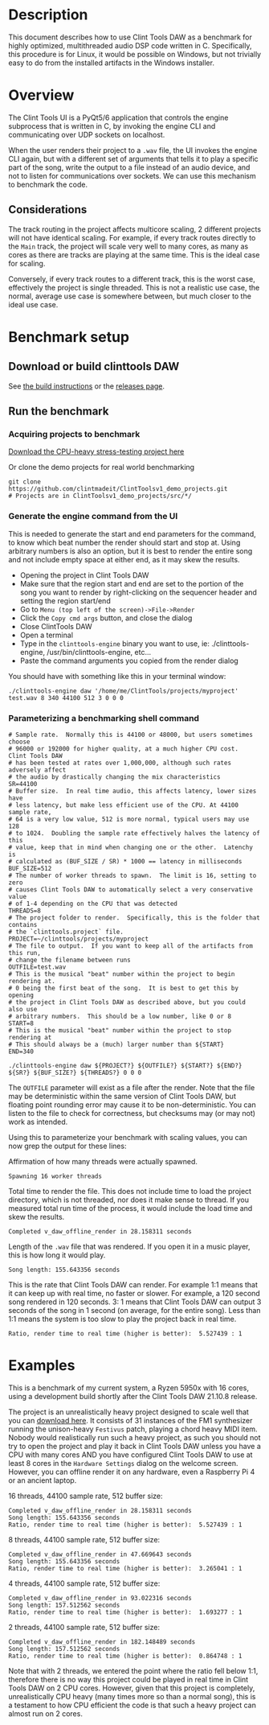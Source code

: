 # Description
This document describes how to use Clint Tools DAW as a benchmark for highly
optimized, multithreaded audio DSP code written in C.  Specifically, this
procedure is for Linux, it would be possible on Windows, but not trivially
easy to do from the installed artifacts in the Windows installer.

# Overview
The Clint Tools UI is a PyQt5/6 application that controls the engine subprocess
that is written in C, by invoking the engine CLI and communicating over UDP
sockets on localhost.

When the user renders their project to a `.wav` file, the UI invokes the engine
CLI again, but with a different set of arguments that tells it to play a
specific part of the song, write the output to a file instead of an audio
device, and not to listen for communications over sockets.  We can use this
mechanism to benchmark the code.

## Considerations
The track routing in the project affects multicore scaling, 2 different
projects will not have identical scaling.  For example, if every track routes
directly to the `Main` track, the project will scale very well to many cores,
as many as cores as there are tracks are playing at the same time.  This is the
ideal case for scaling.

Conversely, if every track routes to a different track, this is the worst case,
effectively the project is single threaded.  This is not a realistic use case,
the normal, average use case is somewhere between, but much closer to the ideal
use case.

# Benchmark setup
## Download or build clinttools DAW
See [the build instructions](./building.md) or the
[releases page](https://github.com/clintmadeit/clinttools/releases).

## Run the benchmark
### Acquiring projects to benchmark
[Download the CPU-heavy stress-testing project here](./benchmark-project.zip)

Or clone the demo projects for real world benchmarking
```
git clone https://github.com/clintmadeit/ClintToolsv1_demo_projects.git
# Projects are in ClintToolsv1_demo_projects/src/*/
```

### Generate the engine command from the UI
This is needed to generate the start and end parameters for the command, to
know which beat number the render should start and stop at.  Using arbitrary
numbers is also an option, but it is best to render the entire song and not
include empty space at either end, as it may skew the results.

* Opening the project in Clint Tools DAW
* Make sure that the region start and end are set to the portion of the song
  you want to render by right-clicking on the sequencer header and setting
  the region start/end
* Go to `Menu (top left of the screen)->File->Render`
* Click the `Copy cmd args` button, and close the dialog
* Close ClintTools DAW
* Open a terminal
* Type in the `clinttools-engine` binary you want to use, ie: ./clinttools-engine,
  /usr/bin/clinttools-engine, etc...
* Paste the command arguments you copied from the render dialog

You should have with something like this in your terminal window:
```
./clinttools-engine daw '/home/me/ClintTools/projects/myproject' test.wav 8 340 44100 512 3 0 0 0
```

### Parameterizing a benchmarking shell command

```shell
# Sample rate.  Normally this is 44100 or 48000, but users sometimes choose
# 96000 or 192000 for higher quality, at a much higher CPU cost.  Clint Tools DAW
# has been tested at rates over 1,000,000, although such rates adversely affect
# the audio by drastically changing the mix characteristics
SR=44100
# Buffer size.  In real time audio, this affects latency, lower sizes have
# less latency, but make less efficient use of the CPU. At 44100 sample rate,
# 64 is a very low value, 512 is more normal, typical users may use 128
# to 1024.  Doubling the sample rate effectively halves the latency of this
# value, keep that in mind when changing one or the other.  Latenchy is
# calculated as (BUF_SIZE / SR) * 1000 == latency in milliseconds
BUF_SIZE=512
# The number of worker threads to spawn.  The limit is 16, setting to zero
# causes Clint Tools DAW to automatically select a very conservative value
# of 1-4 depending on the CPU that was detected
THREADS=8
# The project folder to render.  Specifically, this is the folder that contains
# the `clinttools.project` file.
PROJECT=~/clinttools/projects/myproject
# The file to output.  If you want to keep all of the artifacts from this run,
# change the filename between runs
OUTFILE=test.wav
# This is the musical "beat" number within the project to begin rendering at.
# 0 being the first beat of the song.  It is best to get this by opening
# the project in Clint Tools DAW as described above, but you could also use
# arbitrary numbers.  This should be a low number, like 0 or 8
START=8
# This is the musical "beat" number within the project to stop rendering at
# This should always be a (much) larger number than ${START}
END=340

./clinttools-engine daw ${PROJECT?} ${OUTFILE?} ${START?} ${END?} ${SR?} ${BUF_SIZE?} ${THREADS?} 0 0 0
```

The `OUTFILE` parameter will exist as a file after the render.  Note that the
file may be deterministic within the same version of Clint Tools DAW, but floating
point rounding error may cause it to be non-deterministic.  You can listen to
the file to check for correctness, but checksums may (or may not) work as
intended.

Using this to parameterize your benchmark with scaling values, you can now
grep the output for these lines:

Affirmation of how many threads were actually spawned.
```
Spawning 16 worker threads
```

Total time to render the file.  This does not include time to load the
project directory, which is not threaded, nor does it make sense to thread.
If you measured total run time of the process, it would include the load
time and skew the results.
```
Completed v_daw_offline_render in 28.158311 seconds
```

Length of the `.wav` file that was rendered.  If you open it in a music player,
this is how long it would play.
```
Song length: 155.643356 seconds
```

This is the rate that Clint Tools DAW can render.  For example 1:1 means that it
can keep up with real time, no faster or slower.  For example, a 120 second
song rendered in 120 seconds.  3: 1 means that Clint Tools DAW can output 3
seconds of the song in 1 second (on average, for the entire song).  Less than
1:1 means the system is too slow to play the project back in real time.
```
Ratio, render time to real time (higher is better):  5.527439 : 1
```

# Examples
This is a benchmark of my current system, a Ryzen 5950x with 16 cores, using
a development build shortly after the Clint Tools DAW 21.10.8 release.

The project is an unrealistically heavy project designed to scale well that you
can [download here](./benchmark-project.zip).  It consists of 31 instances of
the FM1 synthesizer running the unison-heavy `Festivus` patch, playing a chord
heavy MIDI item.  Nobody would realistically run such a heavy project, as such
you should not try to open the project and play it back in Clint Tools DAW unless
you have a CPU with many cores AND you have configured Clint Tools DAW to use at
least 8 cores in the `Hardware Settings` dialog on the welcome screen.
However, you can offline render it on any hardware, even a Raspberry Pi 4 or an
ancient laptop.

16 threads, 44100 sample rate, 512 buffer size:
```
Completed v_daw_offline_render in 28.158311 seconds
Song length: 155.643356 seconds
Ratio, render time to real time (higher is better):  5.527439 : 1
```

8 threads, 44100 sample rate, 512 buffer size:
```
Completed v_daw_offline_render in 47.669643 seconds
Song length: 155.643356 seconds
Ratio, render time to real time (higher is better):  3.265041 : 1
```

4 threads, 44100 sample rate, 512 buffer size:
```
Completed v_daw_offline_render in 93.022316 seconds
Song length: 157.512562 seconds
Ratio, render time to real time (higher is better):  1.693277 : 1
```

2 threads, 44100 sample rate, 512 buffer size:
```
Completed v_daw_offline_render in 182.148489 seconds
Song length: 157.512562 seconds
Ratio, render time to real time (higher is better):  0.864748 : 1
```

Note that with 2 threads, we entered the point where the ratio fell below 1:1,
therefore there is no way this project could be played in real time in Clint Tools
DAW on 2 CPU cores.  However, given that this project is completely,
unrealistically CPU heavy (many times more so than a normal song), this is a
testament to how CPU efficient the code is that such a heavy project can almost
run on 2 cores.

